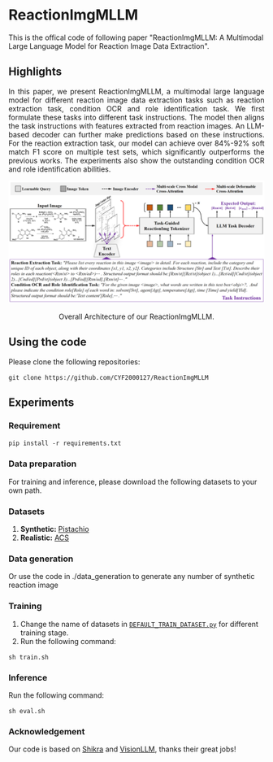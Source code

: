 # ReactionImgMLLM
This is the offical code of following paper "ReactionImgMLLM: A Multimodal Large Language Model for Reaction Image Data Extraction".

## Highlights
<p align="justify">
In this paper, we present ReactionImgMLLM, a multimodal large language model for different reaction image data extraction tasks such as reaction extraction task, condition OCR and role identification task. We first formulate these tasks into different task instructions. The model then aligns the task instructions with features extracted from reaction images. An LLM-based decoder can further make predictions based on these instructions. For the reaction extraction task, our model can achieve over 84%-92% soft match F1 score on multiple test sets, which significantly outperforms the previous works. 
The experiments also show the outstanding condition OCR and role identification abilities.
  
[comment]: <> ()
![visualization](figure/model.png)
<div align="center">
Overall Architecture of our ReactionImgMLLM.
</div> 

## Using the code
Please clone the following repositories:
```
git clone https://github.com/CYF2000127/ReactionImgMLLM
```

## Experiments

### Requirement
```
pip install -r requirements.txt
```

### Data preparation
For training and inference, please download the following datasets to your own path.
### Datasets
1. **Synthetic:**  [Pistachio](https://www.dropbox.com/s/mxvm5i8139y5cvk/pubchem.zip?dl=0)
2. **Realistic:**  [ACS](https://www.dropbox.com/s/3podz99nuwagudy/uspto_mol.zip?dl=0)

### Data generation
Or use the code in ./data_generation to generate any number of synthetic reaction image




### Training
1. Change the name of datasets in [`DEFAULT_TRAIN_DATASET.py`](./config/_base_/dataset/DEFAULT_TRAIN_DATASET.py) for different training stage.
2. Run the following command:
```
sh train.sh
```
 

### Inference
Run the following command:
```
sh eval.sh
```
### Acknowledgement
Our code is based on [Shikra](https://github.com/shikras/shikra) and [VisionLLM](https://github.com/OpenGVLab/VisionLLM), thanks their great jobs!
